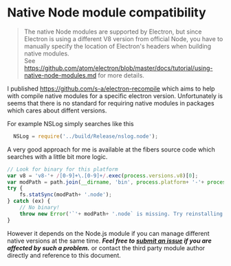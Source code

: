 # Native Node module compatibility

> The native Node modules are supported by Electron, but since Electron is using a different V8 version from official Node, you have to manually specify the location of Electron's headers when building native modules.  
See https://github.com/atom/electron/blob/master/docs/tutorial/using-native-node-modules.md for more details.

I published https://github.com/s-a/electron-recompile which aims to help with compile native modules for a specific electron version. Unfortunately is seems that there is no standard for requiring native modules in packages which cares about diffent versions.

For example NSLog simply searches like this 
```javascript
  NSLog = require('../build/Release/nslog.node');
```

A very good approach for me is available at the fibers source code which searches with a little bit more logic.
```javascript
// Look for binary for this platform
var v8 = 'v8-'+ /[0-9]+\.[0-9]+/.exec(process.versions.v8)[0];
var modPath = path.join(__dirname, 'bin', process.platform+ '-'+ process.arch+ '-'+ v8, 'fibers');
try {
	fs.statSync(modPath+ '.node');
} catch (ex) {
	// No binary!
	throw new Error('`'+ modPath+ '.node` is missing. Try reinstalling `node-fibers`?');
}
```

However it depends on the Node.js module if you can manage different native versions at the same time.
***Feel free to [submit an issue](https://github.com/s-a/iron-node/issues) if you are affected by such a problem.*** or contact the third party module author directly and reference to this document.  
